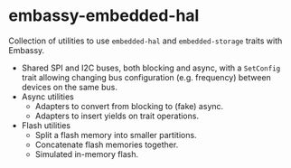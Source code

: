 # embassy-embedded-hal

Collection of utilities to use `embedded-hal` and `embedded-storage` traits with Embassy.

- Shared SPI and I2C buses, both blocking and async, with a `SetConfig` trait allowing changing bus configuration (e.g. frequency) between devices on the same bus.
- Async utilities
    - Adapters to convert from blocking to (fake) async.
    - Adapters to insert yields on trait operations.
- Flash utilities
    - Split a flash memory into smaller partitions.
    - Concatenate flash memories together.
    - Simulated in-memory flash.

